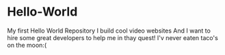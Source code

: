 # Hello-World
My first Hello World Repository
I build cool video websites
And I want to hire some great developers to help me in thay quest!
I'v never eaten taco's on the moon:(
